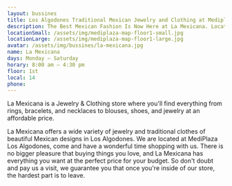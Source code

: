 ```yaml
---
layout: bussines
title: Los Algodones Traditional Mexican Jewelry and Clothing at Mediplaza
description: The Best Mexican Fashion Is Now Here at La Mexicana. Located at the Heart of Los Algodones, Mexico, where You Can Find Traditional Bracelets, Necklaces, Blouses, Dresses, Shoes, and More at an Affordable Price. Visit Us Today!
locationSmall: /assets/img/mediplaza-map-floor1-small.jpg
locationLarge: /assets/img/mediplaza-map-floor1-large.jpg
avatar: /assets/img/bussines/la-mexicana.jpg
name: La Mexicana
days: Monday – Saturday
horary: 8:00 am – 4:30 pm
floor: 1st
local: 14
phone: 
---
```

La Mexicana is a Jewelry & Clothing store where you'll find everything from rings, bracelets, and necklaces to blouses, shoes, and jewelry at an affordable price. 

La Mexicana offers a wide variety of jewelry and traditional clothes of beautiful Mexican designs in Los Algodones. We are located at MediPlaza Los Algodones, come and have a wonderful time shopping with us. There is no bigger pleasure that buying things you love, and La Mexicana has everything you want at the perfect price for your budget. So don't doubt and pay us a visit, we guarantee you that once you're inside of our store, the hardest part is to leave.


